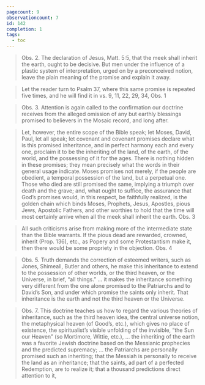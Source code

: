 ```yaml
---
pagecount: 9
observationcount: 7
id: 142
completion: 1
tags:
  - toc
---
```

>Obs. 2. The declaration of Jesus, Matt. 5:5, that the meek shall inherit the earth, ought to be decisive. But men under the influence of a plastic system of interpretation, urged on by a preconceived notion, leave the plain meaning of the promise and explain it away.

>Let the reader turn to Psalm 37, where this same promise is repeated five times, and he will find it in vs. 9, 11, 22, 29, 34,
>Obs. 1

>Obs. 3. Attention is again called to the confirmation our doctrine receives from the alleged omission of any but earthly blessings promised to believers in the Mosaic record, and long after.

>Let, however, the entire scope of the Bible speak; let Moses, David, Paul, let all speak; let covenant and covenant promises declare what is this promised inheritance, and in perfect harmony each and every one, proclaim it to be the inheriting of the land, of the earth, of the world, and the possessing of it for the ages. There is nothing hidden in these promises; they mean precisely what the words in their general usage indicate. Moses promises not merely, if the people are obedient, a temporal possession of the land, but a perpetual one. Those who died are still promised the same, implying a triumph over death and the grave; and, what ought to suffice, the assurance that God’s promises would, in this respect, be faithfully realized, is the golden chain which binds Moses, Prophets, Jesus, Apostles, pious Jews, Apostolic Fathers, and other worthies to hold that the time will most certainly arrive when all the meek shall inherit the earth.
>Obs. 3

>All such criticisms arise from making more of the intermediate state than the Bible warrants. If the pious dead are rewarded, crowned, inherit (Prop. 136), etc., as Popery and some Protestantism make it, then there would be some propriety in the objection.
>Obs.  4

>Obs. 5. Truth demands the correction of esteemed writers, such as Jones, Shimeall, Butler and others, he make this inheritance to extend to the possession of other worlds, or the third heaven, or the Universe, in brief, “all things.”
>...
>it makes the inheritance something very different from the one alone promised to the Patriarchs and to David’s Son, and under which promise the saints only inherit. That inheritance is the earth and not the third heaven or the Universe.

>Obs. 7. This doctrine teaches us how to regard the various theories of inheritance, such as the third heaven idea, the central universe notion, the metaphysical heaven (of Good’s, etc.), which gives no place of existence, the spiritualist’s visible unfolding of the invisible, “the Sun our Heaven” (so Mortimore, Wittie, etc.),
>...
>the inheriting of the earth was a favorite Jewish doctrine based on the Messianic prophecies and the predicted supremacy;
>...
>the Patriarchs are personally promised such an inheriting; that the Messiah is personally to receive the land as an inheritance; that the saints, ad part of a perfected Redemption, are to realize it; that a thousand predictions direct attention to it,



